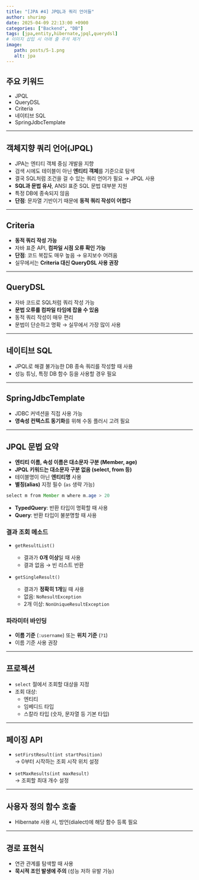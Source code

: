 ```yaml
---
title: "[JPA #4] JPQL과 쿼리 언어들"
author: shurimp
date: 2025-04-09 22:13:00 +0900
categories: ["Backend", "DB"]
tags: [jpa,entity,hibernate,jpql,querydsl]
# 이미지 삽입 시 아래 줄 주석 제거
image: 
   path: posts/5-1.png
   alt: jpa
---
```


## 주요 키워드
- JPQL
- QueryDSL
- Criteria
- 네이티브 SQL
- SpringJdbcTemplate

---

## 객체지향 쿼리 언어(JPQL)

- JPA는 엔티티 객체 중심 개발을 지향
- 검색 시에도 테이블이 아닌 **엔티티 객체**를 기준으로 탐색
- 결국 SQL처럼 조건을 걸 수 있는 쿼리 언어가 필요 → JPQL 사용
- **SQL과 문법 유사**, ANSI 표준 SQL 문법 대부분 지원
- 특정 DB에 종속되지 않음
- **단점**: 문자열 기반이기 때문에 **동적 쿼리 작성이 어렵다**

---

## Criteria

- **동적 쿼리 작성 가능**
- 자바 표준 API, **컴파일 시점 오류 확인 가능**
- **단점**: 코드 복잡도 매우 높음 → 유지보수 어려움
- 실무에서는 **Criteria 대신 QueryDSL 사용 권장**

---

## QueryDSL

- 자바 코드로 SQL처럼 쿼리 작성 가능
- **문법 오류를 컴파일 타임에 잡을 수 있음**
- 동적 쿼리 작성이 매우 편리
- 문법이 단순하고 명확 → 실무에서 가장 많이 사용

---

## 네이티브 SQL

- JPQL로 해결 불가능한 DB 종속 쿼리를 작성할 때 사용
- 성능 튜닝, 특정 DB 함수 등을 사용할 경우 필요

---

## SpringJdbcTemplate

- JDBC 커넥션을 직접 사용 가능
- **영속성 컨텍스트 동기화**를 위해 수동 플러시 고려 필요

---

## JPQL 문법 요약

- **엔티티 이름, 속성 이름은 대소문자 구분 (Member, age)**
- **JPQL 키워드는 대소문자 구분 없음 (select, from 등)**
- 테이블명이 아닌 **엔티티명** 사용
- **별칭(alias)** 지정 필수 (`as` 생략 가능)

```java
select m from Member m where m.age > 20
```

- **TypedQuery**: 반환 타입이 명확할 때 사용
- **Query**: 반환 타입이 불분명할 때 사용

### 결과 조회 메소드

- `getResultList()`  
  - 결과가 **0개 이상**일 때 사용  
  - 결과 없음 → 빈 리스트 반환

- `getSingleResult()`  
  - 결과가 **정확히 1개**일 때 사용  
  - 없음: `NoResultException`  
  - 2개 이상: `NonUniqueResultException`

### 파라미터 바인딩

- **이름 기준** (`:username`) 또는 **위치 기준** (`?1`)
- 이름 기준 사용 권장

---

## 프로젝션

- `select` 절에서 조회할 대상을 지정
- 조회 대상:
  - 엔티티
  - 임베디드 타입
  - 스칼라 타입 (숫자, 문자열 등 기본 타입)

---

## 페이징 API

- `setFirstResult(int startPosition)`  
  → 0부터 시작하는 조회 시작 위치 설정

- `setMaxResults(int maxResult)`  
  → 조회할 최대 개수 설정

---

## 사용자 정의 함수 호출

- Hibernate 사용 시, 방언(dialect)에 해당 함수 등록 필요

---

## 경로 표현식

- 연관 관계를 탐색할 때 사용
- **묵시적 조인 발생에 주의** (성능 저하 유발 가능)


